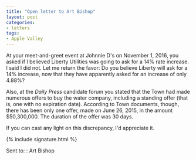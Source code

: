 ```yaml
---
title: "Open letter to Art Bishop"
layout: post
categories:
- letters
tags:
- Apple Valley
---
```


At your meet-and-greet event at Johnnie D's on November 1, 2016, you asked if I believed Liberty Utilities was going to ask for a 14% rate increase. I said I did not. Let me return the favor: Do you believe Liberty will ask for a 14% increase, now that they have apparently asked for an increase of only 4.88%?

Also, at the *Daily Press* candidate forum you stated that the Town had made numerous offers to buy the water company, including a standing offer (that is, one with no expiration date). According to Town documents, though, there has been only one offer, made on June 26, 2015, in the amount $50,300,000. The duration of the offer was 30 days.

If you can cast any light on this discrepancy, I'd appreciate it.

{% include signature.html %}

Sent to:
: Art Bishop

